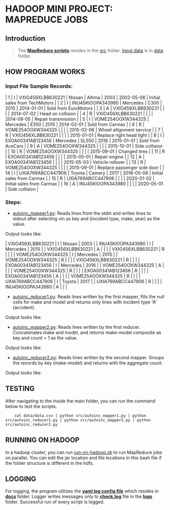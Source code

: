 # HADOOP MINI PROJECT: MAPREDUCE JOBS

## Introduction

>  The **[MapReduce scripts](mysql_python_program.py)** resides in the [src](/src) folder. [Input data](data/data.csv) is in [data](data) folder.

## HOW PROGRAM WORKS

### Input File Sample Records:

| 1  | I | VXIO456XLBB630221 | Nissan   | Altima | 2003 | 2002-05-08 | Initial sales from TechMotors |
| 2  | I | INU45KIOOPA343980 | Mercedes | C300   | 2015 | 2014-01-01 | Sold from EuroMotors          |
| 3  | A | VXIO456XLBB630221 |          |        |      | 2014-07-02 | Head on collision             |
| 4  | R | VXIO456XLBB630221 |          |        |      | 2014-08-05 | Repair transmission           |
| 5  | I | VOME254OOXW344325 | Mercedes | E350   | 2015 | 2014-02-01 | Sold from Carmax              |
| 6  | R | VOME254OOXW344325 |          |        |      | 2015-02-06 | Wheel allignment service      |
| 7  | R | VXIO456XLBB630221 |          |        |      | 2015-01-01 | Replace right head light      |
| 8  | I | EXOA00341AB123456 | Mercedes | SL550  | 2016 | 2015-01-01 | Sold from AceCars             |
| 9  | A | VOME254OOXW344325 |          |        |      | 2015-10-01 | Side collision                |
| 10 | R | VOME254OOXW344325 |          |        |      | 2015-09-01 | Changed tires                 |
| 11 | R | EXOA00341AB123456 |          |        |      | 2015-05-01 | Repair engine                 |
| 12 | A | EXOA00341AB123456 |          |        |      | 2015-05-03 | Vehicle rollover              |
| 13 | R | VOME254OOXW344325 |          |        |      | 2015-09-01 | Replace passenger side door   |
| 14 | I | UXIA769ABCC447906 | Toyota   | Camery | 2017 | 2016-05-08 | Initial sales from Carmax     |
| 15 | R | UXIA769ABCC447906 |          |        |      | 2020-01-02 | Initial sales from Carmax     |
| 16 | A | INU45KIOOPA343980 |          |        |      | 2020-05-01 | Side collision                |


### Steps:

- [autoinc_mapper1.py](src/autoinc_mapper1.py): Reads lines from the stdin and writes lines to stdout after selecting vin as key and (incident type, make, year) as the value.

Output looks like:

| VXIO456XLBB630221 | I | Nissan   | 2003 |
| INU45KIOOPA343980 | I | Mercedes | 2015 |
| VXIO456XLBB630221 | A |          |      |
| VXIO456XLBB630221 | R |          |      |
| VOME254OOXW344325 | I | Mercedes | 2015 |
| VOME254OOXW344325 | R |          |      |
| VXIO456XLBB630221 | R |          |      |
| EXOA00341AB123456 | I | Mercedes | 2016 |
| VOME254OOXW344325 | A |          |      |
| VOME254OOXW344325 | R |          |      |
| EXOA00341AB123456 | R |          |      |
| EXOA00341AB123456 | A |          |      |
| VOME254OOXW344325 | R |          |      |
| UXIA769ABCC447906 | I | Toyota   | 2017 |
| UXIA769ABCC447906 | R |          |      |
| INU45KIOOPA343980 | A |          |      |


- [autoinc_reducer1.py](src/autoinc_reducer1.py): Reads lines written by the first mapper, fills the null cells for make and model and returns only lines with incident type 'A' (accident).

Output looks like:

- [autoinc_mapper2.py](src/autoinc_mapper2.py): Reads lines written by the first reducer. Concatenates make and model, and returns make-model composite as key and count = 1 as the value.

Output looks like:

- [autoinc_reducer2.py](src/autoinc_reducer2.py): Reads lines written by the second mapper. Groups the records by key (make-model) and returns with the aggregate count.

Output looks like:


## TESTING
After navigating to the inside the main folder, you can run the command below to test the scripts.

		cat data/data.csv | python src/autoinc_mapper1.py | python src/autoinc_reducer1.py | python src/autoinc_mapper2.py | python src/autoinc_reducer2.py

## RUNNING ON HADOOP

In a hadoop cluster, you can run [run-on-hadoop.sh](run-on-hadoop.sh) to run MapReduce jobs on parallel. You can edit the jar location and file locations in this bash file if the folder structure is different in the hdfs.

## LOGGING

For logging, the program utilizes the **[yaml log config file](docs/check.logging.yml)** which resides in **[docs](docs)** folder. Logger writes messages only to **[check.log](logs/check.log)** file in the **[logs](logs)** folder. Successful run of every script is logged.



